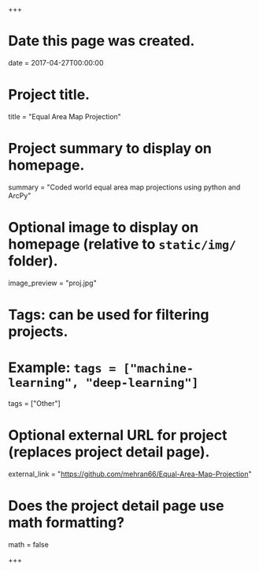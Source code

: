 +++
# Date this page was created.
date = 2017-04-27T00:00:00

# Project title.
title = "Equal Area Map Projection"

# Project summary to display on homepage.
summary = "Coded world equal area map projections using python and ArcPy"

# Optional image to display on homepage (relative to `static/img/` folder).
image_preview = "proj.jpg"

# Tags: can be used for filtering projects.
# Example: `tags = ["machine-learning", "deep-learning"]`
tags = ["Other"]

# Optional external URL for project (replaces project detail page).
external_link = "https://github.com/mehran66/Equal-Area-Map-Projection"

# Does the project detail page use math formatting?
math = false

+++

